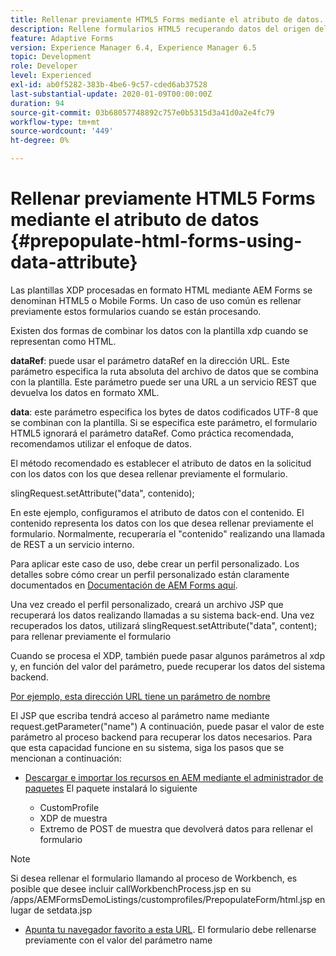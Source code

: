 ```yaml
---
title: Rellenar previamente HTML5 Forms mediante el atributo de datos.
description: Rellene formularios HTML5 recuperando datos del origen del servidor.
feature: Adaptive Forms
version: Experience Manager 6.4, Experience Manager 6.5
topic: Development
role: Developer
level: Experienced
exl-id: ab0f5282-383b-4be6-9c57-cded6ab37528
last-substantial-update: 2020-01-09T00:00:00Z
duration: 94
source-git-commit: 03b68057748892c757e0b5315d3a41d0a2e4fc79
workflow-type: tm+mt
source-wordcount: '449'
ht-degree: 0%

---
```


# Rellenar previamente HTML5 Forms mediante el atributo de datos {#prepopulate-html-forms-using-data-attribute}


Las plantillas XDP procesadas en formato HTML mediante AEM Forms se denominan HTML5 o Mobile Forms. Un caso de uso común es rellenar previamente estos formularios cuando se están procesando.

Existen dos formas de combinar los datos con la plantilla xdp cuando se representan como HTML.

**dataRef**: puede usar el parámetro dataRef en la dirección URL. Este parámetro especifica la ruta absoluta del archivo de datos que se combina con la plantilla. Este parámetro puede ser una URL a un servicio REST que devuelva los datos en formato XML.

**data**: este parámetro especifica los bytes de datos codificados UTF-8 que se combinan con la plantilla. Si se especifica este parámetro, el formulario HTML5 ignorará el parámetro dataRef. Como práctica recomendada, recomendamos utilizar el enfoque de datos.

El método recomendado es establecer el atributo de datos en la solicitud con los datos con los que desea rellenar previamente el formulario.

slingRequest.setAttribute(&quot;data&quot;, contenido);

En este ejemplo, configuramos el atributo de datos con el contenido. El contenido representa los datos con los que desea rellenar previamente el formulario. Normalmente, recuperaría el &quot;contenido&quot; realizando una llamada de REST a un servicio interno.

Para aplicar este caso de uso, debe crear un perfil personalizado. Los detalles sobre cómo crear un perfil personalizado están claramente documentados en [Documentación de AEM Forms aquí](https://helpx.adobe.com/aem-forms/6/html5-forms/custom-profile.html).

Una vez creado el perfil personalizado, creará un archivo JSP que recuperará los datos realizando llamadas a su sistema back-end. Una vez recuperados los datos, utilizará slingRequest.setAttribute(&quot;data&quot;, content); para rellenar previamente el formulario

Cuando se procesa el XDP, también puede pasar algunos parámetros al xdp y, en función del valor del parámetro, puede recuperar los datos del sistema backend.

[Por ejemplo, esta dirección URL tiene un parámetro de nombre](http://localhost:4502/content/dam/formsanddocuments/PrepopulateMobileForm.xdp/jcr:content?name=john)

El JSP que escriba tendrá acceso al parámetro name mediante request.getParameter(&quot;name&quot;) A continuación, puede pasar el valor de este parámetro al proceso backend para recuperar los datos necesarios.
Para que esta capacidad funcione en su sistema, siga los pasos que se mencionan a continuación:

* [Descargar e importar los recursos en AEM mediante el administrador de paquetes](assets/prepopulatemobileform.zip)
El paquete instalará lo siguiente

   * CustomProfile
   * XDP de muestra
   * Extremo de POST de muestra que devolverá datos para rellenar el formulario

>[!NOTE]
>
>Si desea rellenar el formulario llamando al proceso de Workbench, es posible que desee incluir callWorkbenchProcess.jsp en su /apps/AEMFormsDemoListings/customprofiles/PrepopulateForm/html.jsp en lugar de setdata.jsp

* [Apunta tu navegador favorito a esta URL](http://localhost:4502/content/dam/formsanddocuments/PrepopulateMobileForm.xdp/jcr:content?name=Adobe%20Systems). El formulario debe rellenarse previamente con el valor del parámetro name
